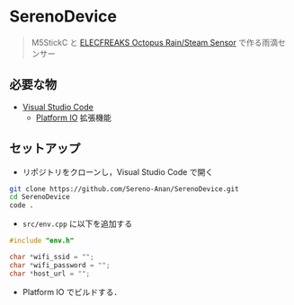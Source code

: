# SerenoDevice

> M5StickC と [ELECFREAKS Octopus Rain/Steam Sensor](https://www.elecfreaks.com/octopus-rain-steam-sensor.html) で作る雨滴センサー

## 必要な物

- [Visual Studio Code](https://azure.microsoft.com/ja-jp/products/visual-studio-code/)
  - [Platform IO](https://marketplace.visualstudio.com/items?itemName=platformio.platformio-ide) 拡張機能

## セットアップ

- リポジトリをクローンし，Visual Studio Code で開く

```sh
git clone https://github.com/Sereno-Anan/SerenoDevice.git
cd SerenoDevice
code .
```

- `src/env.cpp` に以下を追加する

```cpp
#include "env.h"

char *wifi_ssid = "";
char *wifi_password = "";
char *host_url = "";
```

- Platform IO でビルドする．
